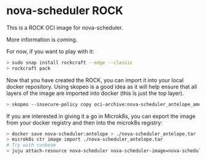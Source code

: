 # nova-scheduler ROCK

This is a ROCK OCI image for nova-scheduler.

More information is coming.

For now, if you want to play with it:

```bash
> sudo snap install rockcraft --edge --classic
> rockcraft pack
```

Now that you have created the ROCK, you can import it into
your local docker repository. Using skopeo is a good idea as
it will help ensure that all layers of the image are imported
into docker (this is just the top layer).

```bash
> skopeo --insecure-policy copy oci-archive:nova-scheduler_antelope_amd64.rock docker-daemon:nova-scheduler:antelope
```

If you are interested in giving it a go in Microk8s, you can
export the image from your docker registry and then into the
microk8s registry:

```bash
> docker save nova-scheduler:antelope > ./nova-scheduler_antelope.tar
> microk8s ctr image import ./nova-scheduler_antelope.tar
# Try with sunbeam
> juju attach-resource nova-scheduler nova-scheduler-image=nova-scheduler:antelope
```
